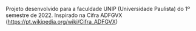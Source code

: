 Projeto desenvolvido para a faculdade UNIP (Universidade Paulista) do 1º semestre de 2022. Inspirado na Cifra ADFGVX (https://pt.wikipedia.org/wiki/Cifra_ADFGVX)
